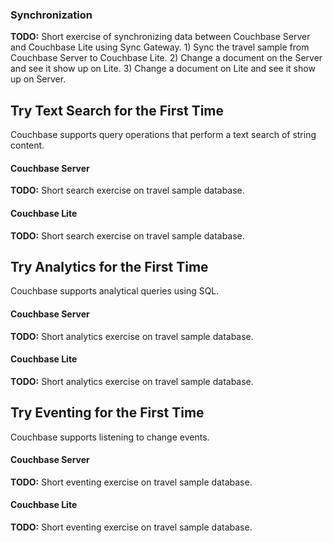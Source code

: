 ### Synchronization

**TODO:** Short exercise of synchronizing data between Couchbase Server and Couchbase Lite using Sync Gateway. 1) Sync the travel sample from Couchbase Server to Couchbase Lite. 2) Change a document on the Server and see it show up on Lite. 3) Change a document on Lite and see it show up on Server.

## Try Text Search for the First Time

Couchbase supports query operations that perform a text search of string content.

#### Couchbase Server

**TODO:** Short search exercise on travel sample database.

#### Couchbase Lite

**TODO:** Short search exercise on travel sample database.

## Try Analytics for the First Time

Couchbase supports analytical queries using SQL.

#### Couchbase Server

**TODO:** Short analytics exercise on travel sample database.

#### Couchbase Lite

**TODO:** Short analytics exercise on travel sample database.

## Try Eventing for the First Time

Couchbase supports listening to change events.

#### Couchbase Server

**TODO:** Short eventing exercise on travel sample database.

#### Couchbase Lite

**TODO:** Short eventing exercise on travel sample database.
